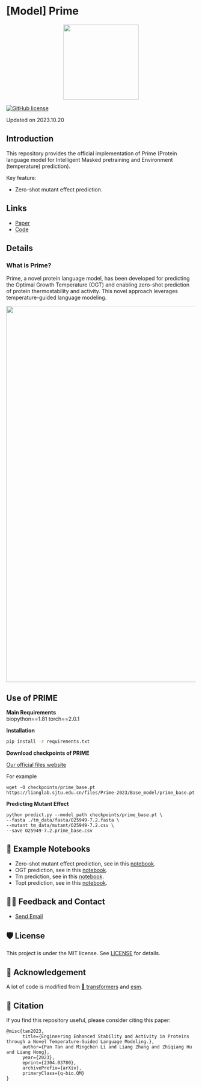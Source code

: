 # [Model] Prime

<!-- Insert the project banner here -->
<div align="center">
    <a href="https://github.com/ai4protein/Prime/"><img width="200px" height="auto" src="https://github.com/ai4protein/Prime/blob/main/band.png"></a>
</div>

<!-- Select some of the point info, feel free to delete -->
[![GitHub license](https://img.shields.io/github/license/ai4protein/Prime)](https://github.com/ai4protein/Prime/blob/main/LICENSE)

Updated on 2023.10.20



## Introduction

This repository provides the official implementation of Prime (Protein language model for Intelligent Masked pretraining and Environment (temperature) prediction).

Key feature:
- Zero-shot mutant effect prediction.

## Links

- [Paper](https://arxiv.org/abs/2304.03780)
- [Code](https://github.com/ai4protein/Prime) 

## Details

### What is Prime?
Prime, a novel protein language model, has been developed for predicting the Optimal Growth Temperature (OGT) and enabling zero-shot prediction of protein thermostability and activity. This novel approach leverages temperature-guided language modeling.
<div align="center">
    <a href="https://"><img width="1000px" height="auto" src="https://github.com/ai4protein/Prime/blob/main/model.png"></a>
</div>


## Use of PRIME

**Main Requirements**  
biopython==1.81
torch==2.0.1

**Installation**
```bash
pip install -r requirements.txt
```

**Download checkpoints of PRIME**

[Our official files website](https://lianglab.sjtu.edu.cn/files/Prime-2023/)

For example
```shell
wget -O checkpoints/prime_base.pt https://lianglab.sjtu.edu.cn/files/Prime-2023/Base_model/prime_base.pt
```

**Predicting Mutant Effect**
```shell
python predict.py --model_path checkpoints/prime_base.pt \
--fasta ./tm_data/fasta/O25949-7.2.fasta \
--mutant tm_data/mutant/O25949-7.2.csv \
--save O25949-7.2.prime_base.csv
```

## 🚀 Example Notebooks

- Zero-shot mutant effect prediction, see in this [notebook](/notebooks/zero-shot-mutant-effect-prediction.ipynb).
- OGT prediction, see in this [notebook](/notebooks/predict_togt.ipynb).
- Tm prediction, see in this [notebook](/notebooks/predict_tm.ipynb).
- Topt prediction, see in this [notebook](/notebooks/predict_topt.ipynb).

## 🙋‍♀️ Feedback and Contact

- [Send Email](mailto:ginnmelich@gmail.com)

## 🛡️ License

This project is under the MIT license. See [LICENSE](LICENSE) for details.

## 🙏 Acknowledgement

A lot of code is modified from [🤗 transformers](https://github.com/huggingface/transformers) and [esm](https://github.com/facebookresearch/esm).

## 📝 Citation

If you find this repository useful, please consider citing this paper:
```
@misc{tan2023,
      title={Engineering Enhanced Stability and Activity in Proteins through a Novel Temperature-Guided Language Modeling.}, 
      author={Pan Tan and Mingchen Li and Liang Zhang and Zhiqiang Hu and Liang Hong},
      year={2023},
      eprint={2304.03780},
      archivePrefix={arXiv},
      primaryClass={q-bio.QM}
}
```